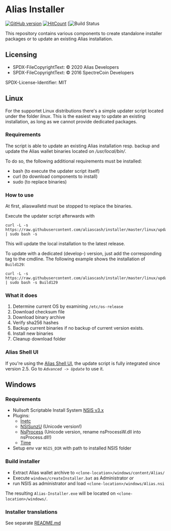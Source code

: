 # Alias Installer
[![GitHub version](https://badge.fury.io/gh/aliascash%2Finstaller.svg)](https://badge.fury.io/gh/aliascash%2Finstaller)
[![HitCount](http://hits.dwyl.io/aliascash/https://github.com/aliascash/installer.svg)](http://hits.dwyl.io/aliascash/https://github.com/aliascash/installer)
[![Build Status](https://github.com/aliascash/installer/actions/workflows/windows-installer.yml/badge.svg/)

This repository contains various components to create standalone installer packages
or to update an existing Alias installation.

## Licensing

- SPDX-FileCopyrightText: © 2020 Alias Developers
- SPDX-FileCopyrightText: © 2016 SpectreCoin Developers

SPDX-License-Identifier: MIT

## Linux
For the supportet Linux distributions there's a simple updater script
located under the folder _linux_. This is the easiest way to update an
existing installation, as long as we cannot provide dedicated packages.

### Requirements
The script is able to update an existing Alias installation resp.
backup and update the Alias wallet binaries located on _/usr/local/bin/_.

To do so, the following additional requirements must be installed:
- bash (to execute the updater script itself)
- curl (to download components to install)
- sudo (to replace binaries)

### How to use
At first, aliaswalletd must be stopped to replace the binaries.

Execute the updater script afterwards with

```
curl -L -s https://raw.githubusercontent.com/aliascash/installer/master/linux/updateAliaswallet.sh | sudo bash -s
```

This will update the local installation to the latest release.

To update with a dedicated (develop-) version, just add the corresponding
tag to the cmdline. The following example shows the installation of `Build129`:

```
curl -L -s https://raw.githubusercontent.com/aliascash/installer/master/linux/updateAliaswallet.sh | sudo bash -s Build129
```

### What it does
1. Determine current OS by examining `/etc/os-release`
1. Download checksum file
1. Download binary archive
1. Verify sha256 hashes
1. Backup current binaries if no backup of current version exists.
1. Install new binaries
1. Cleanup download folder

### Alias Shell UI
If you're using the [Alias Shell UI](https://github.com/aliascash/alias-sh-rpc-ui),
the update script is fully integrated since version 2.5.
Go to _`Advanced -> Update`_ to use it.

## Windows

### Requirements
* Nullsoft Scriptable Install System [NSIS v3.x](https://nsis.sourceforge.io/Download)
* Plugins:
  * [Inetc](https://nsis.sourceforge.io/Inetc_plug-in)
  * [NSISunzU](https://nsis.sourceforge.io/Nsisunz_plug-in) (Unicode version!)
  * [NsProcess](https://nsis.sourceforge.io/NsProcess_plugin) (Unicode version, rename nsProcessW.dll into nsProcess.dll!)
  * [Time](https://nsis.sourceforge.io/Time_plug-in)
* Setup env var `NSIS_DIR` with path to installed NSIS folder

### Build installer
* Extract Alias wallet archive to `<clone-location>/windows/content/Alias/`
* Execute `windows/createInstaller.bat` as Administrator
_or_
* run NSIS as administrator and load `<clone-location>/windows/Alias.nsi`

The resulting `Alias-Installer.exe` will be located on `<clone-location>/windows/`.

### Installer translations
See separate [README.md](windows/translations/README.md)

